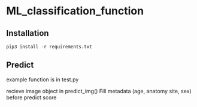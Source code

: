 # ML_classification_function
## Installation
```
pip3 install -r requirements.txt
```

## Predict
example function is in test.py

recieve image object in predict_img() 
Fill metadata (age, anatomy site, sex) before predict score
